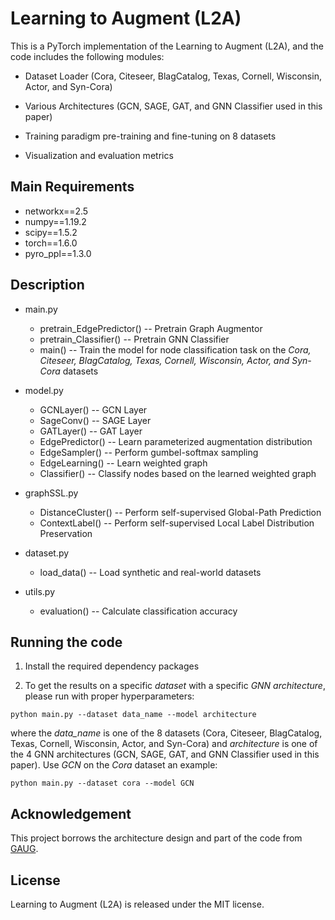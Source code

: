 # Learning to Augment (L2A)


This is a PyTorch implementation of the Learning to Augment (L2A), and the code includes the following modules:

* Dataset Loader (Cora, Citeseer, BlagCatalog, Texas, Cornell, Wisconsin, Actor, and Syn-Cora)

* Various Architectures (GCN, SAGE, GAT, and GNN Classifier used in this paper)

* Training paradigm pre-training and fine-tuning on 8 datasets

* Visualization and evaluation metrics 

  

## Main Requirements

* networkx==2.5
* numpy==1.19.2
* scipy==1.5.2
* torch==1.6.0
* pyro_ppl==1.3.0



## Description

* main.py  
  * pretrain_EdgePredictor() -- Pretrain Graph Augmentor
  * pretrain_Classifier() -- Pretrain GNN Classifier
  * main() -- Train the model for node classification task on the *Cora, Citeseer, BlagCatalog, Texas, Cornell, Wisconsin, Actor, and Syn-Cora* datasets
* model.py  
  
  * GCNLayer() -- GCN Layer
  * SageConv() -- SAGE Layer
  * GATLayer() -- GAT Layer
  * EdgePredictor() -- Learn parameterized augmentation distribution
  * EdgeSampler() -- Perform gumbel-softmax sampling
  * EdgeLearning() -- Learn weighted graph
  * Classifier() -- Classify nodes based on the learned weighted graph
* graphSSL.py  
  * DistanceCluster() -- Perform self-supervised Global-Path Prediction
  * ContextLabel() -- Perform self-supervised Local Label Distribution Preservation
* dataset.py  

  * load_data() -- Load synthetic and real-world datasets
* utils.py  
  * evaluation() -- Calculate classification accuracy



## Running the code

1. Install the required dependency packages

3. To get the results on a specific *dataset* with a specific *GNN architecture*, please run with proper hyperparameters:

  ```
python main.py --dataset data_name --model architecture
  ```

where the *data_name* is one of the 8 datasets (Cora, Citeseer, BlagCatalog, Texas, Cornell, Wisconsin, Actor, and Syn-Cora) and *architecture* is one of the 4 GNN architectures (GCN, SAGE, GAT, and GNN Classifier used in this paper). Use *GCN* on the *Cora* dataset an example: 

```
python main.py --dataset cora --model GCN
```



## Acknowledgement

This project borrows the architecture design and part of the code from [GAUG](https://github.com/zhao-tong/GAug).



## License

Learning to Augment (L2A) is released under the MIT license.